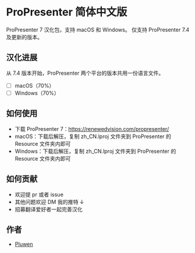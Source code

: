 # ProPresenter 简体中文版
ProPresenter 7 汉化包，支持 macOS 和 Windows。
仅支持 ProPresenter 7.4 及更新的版本。

## 汉化进展
从 7.4 版本开始，ProPresenter 两个平台的版本共用一份语言文件。
- [ ] macOS（70%）
- [ ] Windows（70%）

## 如何使用
* 下载 ProPresenter 7：https://renewedvision.com/propresenter/
* macOS：下载后解压，复制 zh_CN.lproj 文件夹到 ProPresenter 的 Resource 文件夹内即可
* Windows：下载后解压，复制 zh_CN.lproj 文件夹到 ProPresenter 的 Resource 文件夹内即可

## 如何贡献
* 欢迎提 pr 或者 issue
* 其他问题欢迎 DM 我的推特 ↓
* 招募翻译爱好者一起完善汉化

## 作者
* [Pluwen](https://twitter.com/pluwen)
